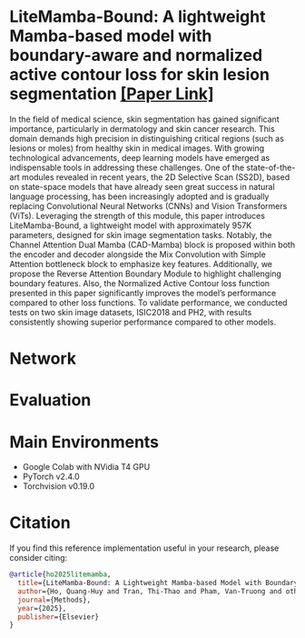 #  LiteMamba-Bound: A lightweight Mamba-based model with boundary-aware and normalized active contour loss for skin lesion segmentation [**[Paper Link]**](https://www.sciencedirect.com/science/article/pii/S1046202325000118)
In the field of medical science, skin segmentation has gained significant importance, particularly in dermatology and skin cancer research. This domain demands high precision in distinguishing critical regions (such as lesions 
or moles) from healthy skin in medical images. With growing technological advancements, deep learning 
models have emerged as indispensable tools in addressing these challenges. One of the state-of-the-art modules 
revealed in recent years, the 2D Selective Scan (SS2D), based on state-space models that have already seen great 
success in natural language processing, has been increasingly adopted and is gradually replacing Convolutional 
Neural Networks (CNNs) and Vision Transformers (ViTs). Leveraging the strength of this module, this paper 
introduces LiteMamba-Bound, a lightweight model with approximately 957K parameters, designed for skin image 
segmentation tasks. Notably, the Channel Attention Dual Mamba (CAD-Mamba) block is proposed within both 
the encoder and decoder alongside the Mix Convolution with Simple Attention bottleneck block to emphasize key 
features. Additionally, we propose the Reverse Attention Boundary Module to highlight challenging boundary 
features. Also, the Normalized Active Contour loss function presented in this paper significantly improves the 
model’s performance compared to other loss functions. To validate performance, we conducted tests on two skin 
image datasets, ISIC2018 and PH2, with results consistently showing superior performance compared to other 
models. 
# Network
# Evaluation
# Main Environments
- Google Colab with NVidia T4 GPU
- PyTorch v2.4.0
- Torchvision v0.19.0

# Citation 
If you find this reference implementation useful in your research, please consider citing:

```bibtex
@article{ho2025litemamba,
  title={LiteMamba-Bound: A Lightweight Mamba-based Model with Boundary-Aware and Normalized Active Contour Loss for Skin Lesion Segmentation},
  author={Ho, Quang-Huy and Tran, Thi-Thao and Pham, Van-Truong and others},
  journal={Methods},
  year={2025},
  publisher={Elsevier}
}
